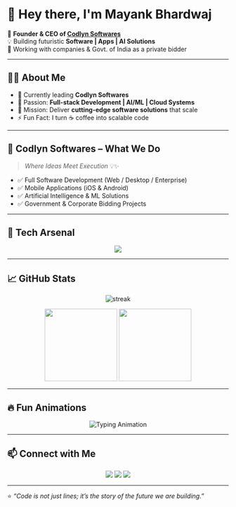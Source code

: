 # 👋 Hey there, I'm Mayank Bhardwaj  

🚀 **Founder & CEO of [Codlyn Softwares](#)**  
💡 Building futuristic **Software | Apps | AI Solutions**  
🏢 Working with companies & Govt. of India as a private bidder  

---

## 🧑‍💻 About Me  
- 🔭 Currently leading **Codlyn Softwares**  
- 💼 Passion: **Full-stack Development | AI/ML | Cloud Systems**  
- 🎯 Mission: Deliver **cutting-edge software solutions** that scale  
- ⚡ Fun Fact: I turn ☕ coffee into scalable code  

---

## 🏢 Codlyn Softwares – What We Do
> *Where Ideas Meet Execution* 💡✨

- ✅ Full Software Development (Web / Desktop / Enterprise)  
- ✅ Mobile Applications (iOS & Android)  
- ✅ Artificial Intelligence & ML Solutions  
- ✅ Government & Corporate Bidding Projects  

---

## 🌟 Tech Arsenal
<p align="center">
<img src="https://skillicons.dev/icons?i=python,js,ts,java,react,nodejs,express,tailwind,html,css,docker,git,github,linux,figma,mysql,mongodb,aws" />
</p>

---

## 📈 GitHub Stats
<p align="center">
  <img src="https://github-readme-streak-stats.herokuapp.com?user=MayankBhardwaj&theme=radical&hide_border=true" alt="streak"/>
</p>

<p align="center">
  <img src="https://github-readme-stats.vercel.app/api?username=MayankBhardwaj&show_icons=true&theme=radical&hide_border=true" height="165"/>
  <img src="https://github-readme-stats.vercel.app/api/top-langs/?username=MayankBhardwaj&layout=compact&theme=radical&hide_border=true" height="165"/>
</p>

---

## 🔥 Fun Animations
<p align="center">
  <img src="https://readme-typing-svg.herokuapp.com?font=Fira+Code&size=24&pause=1000&color=FF5733&center=true&vCenter=true&width=600&lines=Founder+%26+CEO+of+Codlyn+Softwares;We+Build+Software%2C+Apps%2C+AI;Private+Bidder+%F0%9F%8F%A2;Coffee+%E2%98%95+%2B+Code+%3D+Magic+%F0%9F%9A%80" alt="Typing Animation" />
</p>

---

## 📫 Connect with Me
<p align="center">
<a href="https://linkedin.com/in/mayank-bhardwaj"><img src="https://img.shields.io/badge/LinkedIn-0077B5?style=for-the-badge&logo=linkedin&logoColor=white"/></a>
<a href="mailto:mayank@codlyn.com"><img src="https://img.shields.io/badge/Email-D14836?style=for-the-badge&logo=gmail&logoColor=white"/></a>
<a href="https://github.com/mayank-bhardwaj"><img src="https://img.shields.io/badge/GitHub-100000?style=for-the-badge&logo=github&logoColor=white"/></a>
</p>

---

⭐️ *“Code is not just lines; it’s the story of the future we are building.”*  
